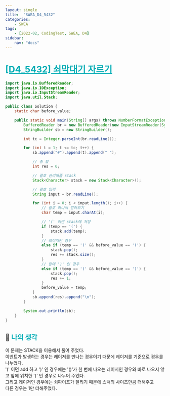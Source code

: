 ```yaml
---
layout: single
title:  "SWEA_D4_5432"
categories: 
    - SWEA
tags: 
    - [2022-02, CodingTest, SWEA, D4]
sidebar:
    nav: "docs"
---
```


# <b><a style="color:#00adb5" href="https://swexpertacademy.com/main/code/problem/problemDetail.do?contestProbId=AWVl47b6DGMDFAXm" target=_blank>[D4_5432] 쇠막대기 자르기</a></b>

```java
import java.io.BufferedReader;
import java.io.IOException;
import java.io.InputStreamReader;
import java.util.Stack;

public class Solution {
	static char before_value;

	public static void main(String[] args) throws NumberFormatException, IOException {
		BufferedReader br = new BufferedReader(new InputStreamReader(System.in));
		StringBuilder sb = new StringBuilder();

		int tc = Integer.parseInt(br.readLine());

		for (int t = 1; t <= tc; t++) {
			sb.append("#").append(t).append(" ");

			// 총 합
			int res = 0;

			// 괄호 관리해줄 stack
			Stack<Character> stack = new Stack<Character>();

			// 괄호 입력
			String input = br.readLine();

			for (int i = 0; i < input.length(); i++) {
				// 괄호 하나씩 받아오기
				char temp = input.charAt(i);

				// '(' 이면 stack에 저장
				if (temp == '(') {
					stack.add(temp);
				}
				// 레이져인 경우
				else if (temp == ')' && before_value == '(') {
					stack.pop();
					res += stack.size();
				}
				// 앞에 ')' 인 경우
				else if (temp == ')' && before_value == ')') {
					stack.pop();
					res += 1;
				}
				before_value = temp;
			}
			sb.append(res).append("\n");
		}

		System.out.println(sb);
	}
}
```


## 🤔 <b><a style="color:#00adb5">나의 생각</a></b>
이 문제는 STACK을 이용해서 풀어 주었다. <br>
이벤트가 발생하는 경우는 레이저를 만나는 경우이기 때문에 레이저를 기준으로 경우를 나누었다.<br>
'(' 이면 add 하고 ')' 인 경우에는 '()'가 한 번에 나오는 레이저인 경우와 바로 나오지 않고 앞에 위치한 ')' 인 경우로 나누어 주었다.<br>
그리고 레이저인 경우에는 쇠파이프가 잘리기 때문에 스택의 사이즈만큼 더해주고<br>
다른 경우는 1만 더해주었다.